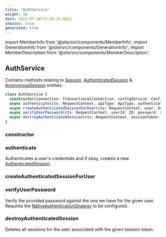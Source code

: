 ```yaml
---
title: "AuthService"
weight: 10
date: 2023-07-20T13:56:15.991Z
showtoc: true
generated: true
---
```

<!-- This file was generated from the Vendure source. Do not modify. Instead, re-run the "docs:build" script -->
import MemberInfo from '@site/src/components/MemberInfo';
import GenerationInfo from '@site/src/components/GenerationInfo';
import MemberDescription from '@site/src/components/MemberDescription';


## AuthService

<GenerationInfo sourceFile="packages/core/src/service/services/auth.service.ts" sourceLine="36" packageName="@vendure/core" />

Contains methods relating to <a href='/typescript-api/entities/session#session'>Session</a>, <a href='/typescript-api/entities/authenticated-session#authenticatedsession'>AuthenticatedSession</a> & <a href='/typescript-api/entities/anonymous-session#anonymoussession'>AnonymousSession</a> entities.

```ts title="Signature"
class AuthService {
  constructor(connection: TransactionalConnection, configService: ConfigService, sessionService: SessionService, eventBus: EventBus)
  async authenticate(ctx: RequestContext, apiType: ApiType, authenticationMethod: string, authenticationData: any) => Promise<AuthenticatedSession | InvalidCredentialsError | NotVerifiedError>;
  async createAuthenticatedSessionForUser(ctx: RequestContext, user: User, authenticationStrategyName: string) => Promise<AuthenticatedSession | NotVerifiedError>;
  async verifyUserPassword(ctx: RequestContext, userId: ID, password: string) => Promise<boolean | InvalidCredentialsError | ShopInvalidCredentialsError>;
  async destroyAuthenticatedSession(ctx: RequestContext, sessionToken: string) => Promise<void>;
}
```

### constructor

<MemberInfo kind="method" type="(connection: <a href='/typescript-api/data-access/transactional-connection#transactionalconnection'>TransactionalConnection</a>, configService: ConfigService, sessionService: <a href='/typescript-api/services/session-service#sessionservice'>SessionService</a>, eventBus: <a href='/typescript-api/events/event-bus#eventbus'>EventBus</a>) => AuthService"   />


### authenticate

<MemberInfo kind="method" type="(ctx: <a href='/typescript-api/request/request-context#requestcontext'>RequestContext</a>, apiType: <a href='/typescript-api/request/api-type#apitype'>ApiType</a>, authenticationMethod: string, authenticationData: any) => Promise&#60;<a href='/typescript-api/entities/authenticated-session#authenticatedsession'>AuthenticatedSession</a> | InvalidCredentialsError | NotVerifiedError&#62;"   />

Authenticates a user's credentials and if okay, creates a new <a href='/typescript-api/entities/authenticated-session#authenticatedsession'>AuthenticatedSession</a>.
### createAuthenticatedSessionForUser

<MemberInfo kind="method" type="(ctx: <a href='/typescript-api/request/request-context#requestcontext'>RequestContext</a>, user: <a href='/typescript-api/entities/user#user'>User</a>, authenticationStrategyName: string) => Promise&#60;<a href='/typescript-api/entities/authenticated-session#authenticatedsession'>AuthenticatedSession</a> | NotVerifiedError&#62;"   />


### verifyUserPassword

<MemberInfo kind="method" type="(ctx: <a href='/typescript-api/request/request-context#requestcontext'>RequestContext</a>, userId: <a href='/typescript-api/common/id#id'>ID</a>, password: string) => Promise&#60;boolean | InvalidCredentialsError | ShopInvalidCredentialsError&#62;"   />

Verify the provided password against the one we have for the given user. Requires
the <a href='/typescript-api/auth/native-authentication-strategy#nativeauthenticationstrategy'>NativeAuthenticationStrategy</a> to be configured.
### destroyAuthenticatedSession

<MemberInfo kind="method" type="(ctx: <a href='/typescript-api/request/request-context#requestcontext'>RequestContext</a>, sessionToken: string) => Promise&#60;void&#62;"   />

Deletes all sessions for the user associated with the given session token.
